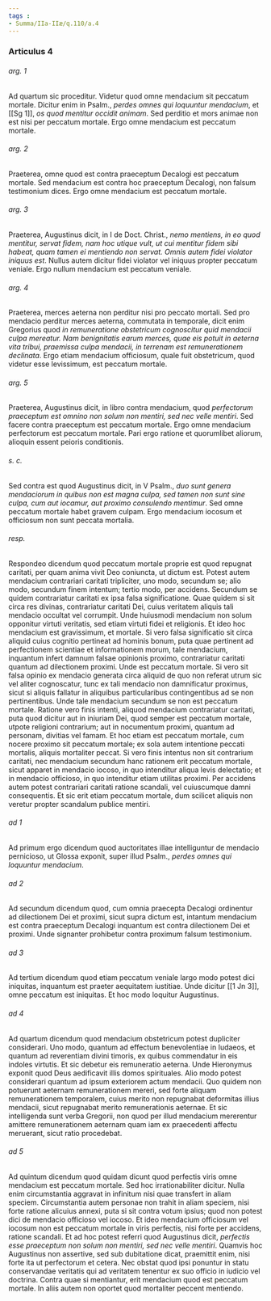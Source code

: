 ```yaml
---
tags : 
- Summa/IIa-IIæ/q.110/a.4
---
```


### Articulus 4

###### arg. 1
Ad quartum sic proceditur. Videtur quod omne mendacium sit peccatum mortale. Dicitur enim in Psalm., *perdes omnes qui loquuntur mendacium*, et [[Sg 1]], *os quod mentitur occidit animam*. Sed perditio et mors animae non est nisi per peccatum mortale. Ergo omne mendacium est peccatum mortale.

###### arg. 2
Praeterea, omne quod est contra praeceptum Decalogi est peccatum mortale. Sed mendacium est contra hoc praeceptum Decalogi, non falsum testimonium dices. Ergo omne mendacium est peccatum mortale.

###### arg. 3
Praeterea, Augustinus dicit, in I de Doct. Christ., *nemo mentiens, in eo quod mentitur, servat fidem, nam hoc utique vult, ut cui mentitur fidem sibi habeat, quam tamen ei mentiendo non servat. Omnis autem fidei violator iniquus est*. Nullus autem dicitur fidei violator vel iniquus propter peccatum veniale. Ergo nullum mendacium est peccatum veniale.

###### arg. 4
Praeterea, merces aeterna non perditur nisi pro peccato mortali. Sed pro mendacio perditur merces aeterna, commutata in temporale, dicit enim Gregorius quod *in remuneratione obstetricum cognoscitur quid mendacii culpa mereatur. Nam benignitatis earum merces, quae eis potuit in aeterna vita tribui, praemissa culpa mendacii, in terrenam est remunerationem declinata*. Ergo etiam mendacium officiosum, quale fuit obstetricum, quod videtur esse levissimum, est peccatum mortale.

###### arg. 5
Praeterea, Augustinus dicit, in libro contra mendacium, quod *perfectorum praeceptum est omnino non solum non mentiri, sed nec velle mentiri*. Sed facere contra praeceptum est peccatum mortale. Ergo omne mendacium perfectorum est peccatum mortale. Pari ergo ratione et quorumlibet aliorum, alioquin essent peioris conditionis.

###### s. c.
Sed contra est quod Augustinus dicit, in V Psalm., *duo sunt genera mendaciorum in quibus non est magna culpa, sed tamen non sunt sine culpa, cum aut iocamur, aut proximo consulendo mentimur*. Sed omne peccatum mortale habet gravem culpam. Ergo mendacium iocosum et officiosum non sunt peccata mortalia.

###### resp.
Respondeo dicendum quod peccatum mortale proprie est quod repugnat caritati, per quam anima vivit Deo coniuncta, ut dictum est. Potest autem mendacium contrariari caritati tripliciter, uno modo, secundum se; alio modo, secundum finem intentum; tertio modo, per accidens. Secundum se quidem contrariatur caritati ex ipsa falsa significatione. Quae quidem si sit circa res divinas, contrariatur caritati Dei, cuius veritatem aliquis tali mendacio occultat vel corrumpit. Unde huiusmodi mendacium non solum opponitur virtuti veritatis, sed etiam virtuti fidei et religionis. Et ideo hoc mendacium est gravissimum, et mortale. Si vero falsa significatio sit circa aliquid cuius cognitio pertineat ad hominis bonum, puta quae pertinent ad perfectionem scientiae et informationem morum, tale mendacium, inquantum infert damnum falsae opinionis proximo, contrariatur caritati quantum ad dilectionem proximi. Unde est peccatum mortale. Si vero sit falsa opinio ex mendacio generata circa aliquid de quo non referat utrum sic vel aliter cognoscatur, tunc ex tali mendacio non damnificatur proximus, sicut si aliquis fallatur in aliquibus particularibus contingentibus ad se non pertinentibus. Unde tale mendacium secundum se non est peccatum mortale. Ratione vero finis intenti, aliquod mendacium contrariatur caritati, puta quod dicitur aut in iniuriam Dei, quod semper est peccatum mortale, utpote religioni contrarium; aut in nocumentum proximi, quantum ad personam, divitias vel famam. Et hoc etiam est peccatum mortale, cum nocere proximo sit peccatum mortale; ex sola autem intentione peccati mortalis, aliquis mortaliter peccat. Si vero finis intentus non sit contrarium caritati, nec mendacium secundum hanc rationem erit peccatum mortale, sicut apparet in mendacio iocoso, in quo intenditur aliqua levis delectatio; et in mendacio officioso, in quo intenditur etiam utilitas proximi. Per accidens autem potest contrariari caritati ratione scandali, vel cuiuscumque damni consequentis. Et sic erit etiam peccatum mortale, dum scilicet aliquis non veretur propter scandalum publice mentiri.

###### ad 1
Ad primum ergo dicendum quod auctoritates illae intelliguntur de mendacio pernicioso, ut Glossa exponit, super illud Psalm., *perdes omnes qui loquuntur mendacium*.

###### ad 2
Ad secundum dicendum quod, cum omnia praecepta Decalogi ordinentur ad dilectionem Dei et proximi, sicut supra dictum est, intantum mendacium est contra praeceptum Decalogi inquantum est contra dilectionem Dei et proximi. Unde signanter prohibetur contra proximum falsum testimonium.

###### ad 3
Ad tertium dicendum quod etiam peccatum veniale largo modo potest dici iniquitas, inquantum est praeter aequitatem iustitiae. Unde dicitur [[1 Jn 3]], omne peccatum est iniquitas. Et hoc modo loquitur Augustinus.

###### ad 4
Ad quartum dicendum quod mendacium obstetricum potest dupliciter considerari. Uno modo, quantum ad effectum benevolentiae in Iudaeos, et quantum ad reverentiam divini timoris, ex quibus commendatur in eis indoles virtutis. Et sic debetur eis remuneratio aeterna. Unde Hieronymus exponit quod Deus aedificavit illis domos spirituales. Alio modo potest considerari quantum ad ipsum exteriorem actum mendacii. Quo quidem non potuerunt aeternam remunerationem mereri, sed forte aliquam remunerationem temporalem, cuius merito non repugnabat deformitas illius mendacii, sicut repugnabat merito remunerationis aeternae. Et sic intelligenda sunt verba Gregorii, non quod per illud mendacium mererentur amittere remunerationem aeternam quam iam ex praecedenti affectu meruerant, sicut ratio procedebat.

###### ad 5
Ad quintum dicendum quod quidam dicunt quod perfectis viris omne mendacium est peccatum mortale. Sed hoc irrationabiliter dicitur. Nulla enim circumstantia aggravat in infinitum nisi quae transfert in aliam speciem. Circumstantia autem personae non trahit in aliam speciem, nisi forte ratione alicuius annexi, puta si sit contra votum ipsius; quod non potest dici de mendacio officioso vel iocoso. Et ideo mendacium officiosum vel iocosum non est peccatum mortale in viris perfectis, nisi forte per accidens, ratione scandali. Et ad hoc potest referri quod Augustinus dicit, *perfectis esse praeceptum non solum non mentiri, sed nec velle mentiri*. Quamvis hoc Augustinus non assertive, sed sub dubitatione dicat, praemittit enim, nisi forte ita ut perfectorum et cetera. Nec obstat quod ipsi ponuntur in statu conservandae veritatis qui ad veritatem tenentur ex suo officio in iudicio vel doctrina. Contra quae si mentiantur, erit mendacium quod est peccatum mortale. In aliis autem non oportet quod mortaliter peccent mentiendo.

